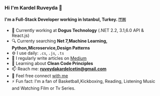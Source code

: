 ### Hi I'm Kardel Ruveyda 👋

#### I'm a Full-Stack Developer working in Istanbul, Turkey. 🇹🇷

- 🔭 Currently working at **Dogus Technology** (.NET 2.2, 3.1,6.0 API & React.js) 
- 🔍 Currenty searching **Net 7,Machine Learning, Python,Microservice,Design Patterns**
- ⚙️ I use daily: `.cs`, `.js`, `.ts`
- 📝 I regularly write articles on [Medium](https://medium.com/@ruveydakardelcetin)
- 🌱 Learning about **Clean Code Principles**
- 📫 Reach me: **ruveydakardelcetin@gmail.com**
- 🔗 Feel free connect [with me](https://www.linkedin.com/in/kardelruveydacetin/)
- ⚡️ Fun fact: I'm a fan of Basketball,Kickboxing, Reading, Listening Music and Watching Film or Tv Series.

